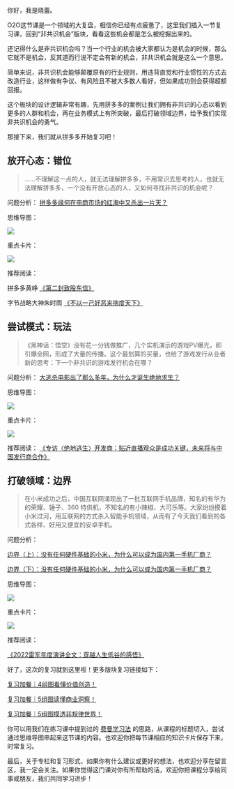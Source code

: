 你好，我是晓蕾。

O2O这节课是一个领域的大复盘，相信你已经有点疲惫了，这里我们插入一节复习课，回到“非共识机会”版块，看看这些机会都是怎么被挖掘出来的。

还记得什么是非共识机会吗？当一个行业的机会被大家都认为是机会的时候，那么它就不是机会，反其道而行说不定会有新的机会，非共识机会就是这么一个意思。

简单来说，非共识机会能够颠覆原有的行业规则，用违背直觉和行业惯性的方式去改造行业，这样做有争议、有风险且不被大多数人看好，但如果成功则会获得超额回报。

这个板块的设计逻辑非常有趣，先用拼多多的案例让我们拥有非共识的心态以看到更多的人群和机会，再在业务模式上有所突破，最后打破领域边界，给予我们实现非共识机会的勇气。

那接下来，我们就从拼多多开始复习吧！

## 放开心态：错位

> ……不理解这一点的人，就无法理解拼多多，不用常识去思考的人，也就无法理解拼多多，一个没有开放心态的人，又如何寻找非共识的机会呢？

问题分析： [拼多多缘何在电商市场的红海中又杀出一片天？](https://time.geekbang.org/column/article/573029)

思维导图：

![](https://static001.geekbang.org/resource/image/88/40/88bd227f7b84264bdee114264e169440.png?wh=3118x2178)

重点卡片：

![](https://static001.geekbang.org/resource/image/93/89/939c6403yy156b6a2yye4e6af773f789.jpg?wh=4759x3985)

推荐阅读：

拼多多黄峥 [《第二封致股东信》](https://mp.weixin.qq.com/s/d0J4tM1m4v656FX4RF2m_g)

字节战略大神朱时雨 [《不以一己好恶来揣度天下》](https://mp.weixin.qq.com/s/tie4K-jAh3_9tkDUtpL81w)

## 尝试模式：玩法

> 《黑神话：悟空》没有花一分钱做推广，几个实机演示的游戏PV曝光，即引爆全网，形成了大量的传播。这个最划算的买量，也给了游戏发行从业者新的思考：下一个非共识的游戏发行机会在哪？

问题分析： [大逃杀电影出了那么多年，为什么才诞生绝地求生？](https://time.geekbang.org/column/article/573814)

思维导图：

![](https://static001.geekbang.org/resource/image/bb/8c/bb70a0955ce66da82cf65fyy8af5798c.png?wh=3486x2428)

重点卡片：

![](https://static001.geekbang.org/resource/image/50/e7/50f2c7223f6419f068711438eb72eee7.jpg?wh=2284x2894)

推荐阅读： [《专访〈绝地逃生〉开发商：贴近直播观众是成功关键，未来将与中国发行商合作》](https://youxiputao.com/articles/12318)

## 打破领域：边界

> 在小米成功之后，中国互联网涌现出了一批互联网手机品牌，知名的有华为的荣耀、锤子、360 特供机，不知名的有小辣椒、大可乐等。大家纷纷摸着小米过河，用互联网的方式杀入智能手机领域，从而有了今天我们看到的各式各样、好用又便宜的安卓手机。

问题分析：

[边界（上）：没有任何硬件基础的小米，为什么可以成为国内第一手机厂商？](https://time.geekbang.org/column/article/574545)

[边界（下）：没有任何硬件基础的小米，为什么可以成为国内第一手机厂商？](https://time.geekbang.org/column/article/575473)

思维导图：

![](https://static001.geekbang.org/resource/image/f2/2e/f2ca66985b265a2bf02c1c021f53a22e.png?wh=3404x2818)

重点卡片：

![](https://static001.geekbang.org/resource/image/a5/14/a51576dc21101e79404918161cce6914.jpg?wh=2284x3051)

推荐阅读：

[《2022雷军年度演讲全文：穿越人生低谷的感悟》](https://mp.weixin.qq.com/s/1uj6d9yY2wFKuqQXNzV4-g)

好了，这次的复习就到这里啦！更多版块复习链接如下：

[复习加餐｜4组图看懂价值创造！](https://time.geekbang.org/column/article/577722)

[复习加餐｜5组图读懂商业洞察！](https://time.geekbang.org/column/article/577985)

[复习加餐｜5组图摸透非规律世界！](https://time.geekbang.org/column/article/578240)

你可以用我们在练习课中提到过的 [费曼学习法](https://time.geekbang.org/column/article/576925) 的思路，从课程的标题切入，尝试通过思维导图串起来这节课的内容。也欢迎你把每节课相应的知识卡片保存下来，时常复习。

最后，关于专栏和复习形式，如果你有什么建议或更好的想法，也欢迎分享在留言区，我一定会关注。如果你觉得这门课对你有所帮助的话，欢迎你把课程分享给同事或朋友，我们共同学习进步！